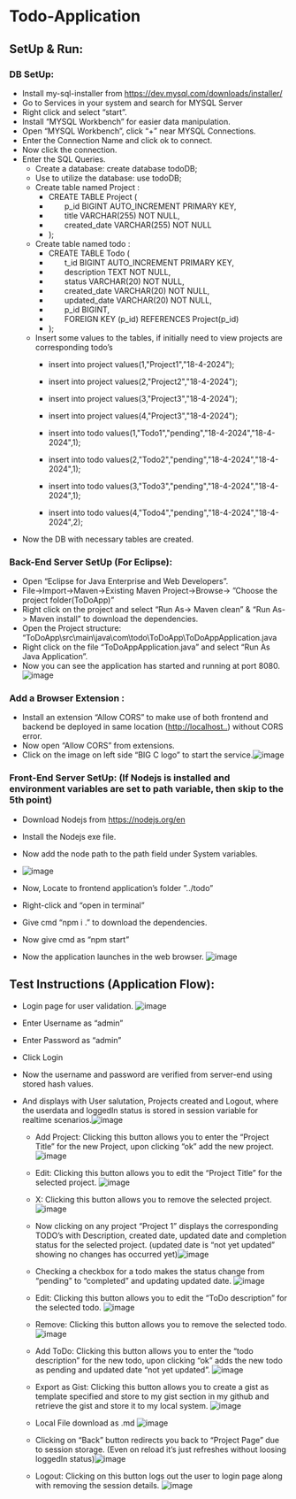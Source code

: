 # Todo-Application

## SetUp & Run:

### DB SetUp:

- Install my-sql-installer from <https://dev.mysql.com/downloads/installer/>
- Go to Services in your system and search for MYSQL Server
- Right click and select “start”.
- Install “MYSQL Workbench” for easier data manipulation.
- Open “MYSQL Workbench”, click “+” near MYSQL Connections.
- Enter the Connection Name and click ok to connect.
- Now click the connection.
- Enter the SQL Queries.
  - Create a database: create database todoDB;
  - Use to utilize the database: use todoDB;
  - Create table named Project : 
    - CREATE TABLE Project (
    - `    `p\_id BIGINT AUTO\_INCREMENT PRIMARY KEY,
    - `    `title VARCHAR(255) NOT NULL,
    - `    `created\_date VARCHAR(255) NOT NULL
    - );
  - Create table named todo : 
    - CREATE TABLE Todo (
    - `    `t\_id BIGINT AUTO\_INCREMENT PRIMARY KEY,
    - `    `description TEXT NOT NULL,
    - `    `status VARCHAR(20) NOT NULL,
    - `    `created\_date VARCHAR(20) NOT NULL,
    - `    `updated\_date VARCHAR(20) NOT NULL,
    - `    `p\_id BIGINT,
    - `    `FOREIGN KEY (p\_id) REFERENCES Project(p\_id)
    - );
  - Insert some values to the tables, if initially need to view projects are corresponding todo’s
    - insert into project values(1,"Project1","18-4-2024");
    - insert into project values(2,"Project2","18-4-2024");
    - insert into project values(3,"Project3","18-4-2024");
    - insert into project values(4,"Project3","18-4-2024");

    - insert into todo values(1,"Todo1","pending","18-4-2024","18-4-2024",1);
    - insert into todo values(2,"Todo2","pending","18-4-2024","18-4-2024",1);
    - insert into todo values(3,"Todo3","pending","18-4-2024","18-4-2024",1);
    - insert into todo values(4,"Todo4","pending","18-4-2024","18-4-2024",2);
- Now the DB with necessary tables are created.




### Back-End Server SetUp (For Eclipse):

- Open “Eclipse for Java Enterprise and Web Developers”.
- File->Import->Maven->Existing Maven Project->Browse-> ”Choose the project folder(ToDoApp)”
- Right click on the project and select “Run As-> Maven clean” & “Run As-> Maven install” to download the dependencies.
- Open the Project structure: “ToDoApp\src\main\java\com\todo\ToDoApp\ToDoAppApplication.java
- Right click on the file “ToDoAppApplication.java” and select “Run As Java Application”.
- Now you can see the application has started and running at port 8080.![image](https://github.com/Mahesh-Sivashankaran/Todo-Application/assets/53386098/3dcd8c8e-39ed-4540-a838-fb2563ae9c08)


### Add a Browser Extension :

- Install an extension “Allow CORS” to make use of both frontend and backend be deployed in same location (<http://localhost..>) without CORS error.
- Now open “Allow CORS” from extensions.
- Click on the image on left side “BIG C logo” to start the service.![image](https://github.com/Mahesh-Sivashankaran/Todo-Application/assets/53386098/88fa82f1-81c0-429b-aba4-b0a9475b7719)


### Front-End Server SetUp: (If Nodejs is installed and environment variables are set to path variable, then skip to the 5th point)

- Download Nodejs from <https://nodejs.org/en>
- Install the Nodejs exe file.
- Now add the node path to the path field under System variables.
- ![image](https://github.com/Mahesh-Sivashankaran/Todo-Application/assets/53386098/da87fb07-3542-4d64-898b-8a3214411196)

- Now, Locate to frontend application’s folder ”../todo”
- Right-click and “open in terminal”
- Give cmd “npm i .” to download the dependencies.
- Now give cmd as “npm start”
- Now the application launches in the web browser. 
![image](https://github.com/Mahesh-Sivashankaran/Todo-Application/assets/53386098/f5dffed4-b9af-4885-b7c1-01f07ff5c003)




## Test Instructions (Application Flow): 

- Login page for user validation. ![image](https://github.com/Mahesh-Sivashankaran/Todo-Application/assets/53386098/9a18ba9e-2828-4958-b90b-fbef10f684dc)

- Enter Username as “admin”
- Enter Password as “admin”
- Click Login
- Now the username and password are verified from server-end using stored hash values.
- And displays with User salutation, Projects created and Logout, where the userdata and loggedIn status is stored in session variable for realtime scenarios.![image](https://github.com/Mahesh-Sivashankaran/Todo-Application/assets/53386098/94ee43ac-32f7-4a17-9b34-7c8f467dfe84)

  - Add Project: Clicking this button allows you to enter the “Project Title” for the new Project, upon clicking “ok” add the new project. ![image](https://github.com/Mahesh-Sivashankaran/Todo-Application/assets/53386098/665507a6-8d9e-4095-a814-1bb95cdb9b3a)

  - Edit: Clicking this button allows you to edit the “Project Title” for the selected project. ![image](https://github.com/Mahesh-Sivashankaran/Todo-Application/assets/53386098/e4681ebc-ed6c-4e67-b267-14fb10c3d114)

  - X: Clicking this button allows you to remove the selected project. ![image](https://github.com/Mahesh-Sivashankaran/Todo-Application/assets/53386098/11e75fbf-3e78-4610-b354-b8cefded3fc9)

  - Now clicking on any project “Project 1” displays the corresponding TODO’s with Description, created date, updated date and completion status for the selected project.  (updated date is “not yet updated” showing no changes has occurred yet)![image](https://github.com/Mahesh-Sivashankaran/Todo-Application/assets/53386098/443c65a7-d368-4b16-ad12-f36c3dd699f1)

  - Checking a checkbox for a todo makes the status change from “pending” to “completed” and updating updated date. ![image](https://github.com/Mahesh-Sivashankaran/Todo-Application/assets/53386098/8599385b-6dd6-45ea-a598-41b1c21e3cf0)

  - Edit: Clicking this button allows you to edit the “ToDo description” for the selected todo. ![image](https://github.com/Mahesh-Sivashankaran/Todo-Application/assets/53386098/660e2d49-8708-45c7-b7ee-a76e78b088e1)

  - Remove: Clicking this button allows you to remove the selected todo. ![image](https://github.com/Mahesh-Sivashankaran/Todo-Application/assets/53386098/48ed2753-975d-451e-8400-e0da3f1ca2aa)

  - Add ToDo: Clicking this button allows you to enter the “todo description” for the new todo, upon clicking “ok” adds the new todo as pending and updated date “not yet updated”. ![image](https://github.com/Mahesh-Sivashankaran/Todo-Application/assets/53386098/e9c8447c-48a6-4d40-8b81-7d0ab469e769)

  - Export as Gist: Clicking this button allows you to create a gist as template specified and store to my gist section in my github and retrieve the gist and store it to my local system. ![image](https://github.com/Mahesh-Sivashankaran/Todo-Application/assets/53386098/f5c63b11-d7fe-4ab5-b1a7-c2e3bff4e824)

  - Local File download as .md ![image](https://github.com/Mahesh-Sivashankaran/Todo-Application/assets/53386098/1170bd0d-5942-46b3-86ca-0df0f5c21ecb)

  - Clicking on “Back” button redirects you back to “Project Page” due to session storage.  (Even on reload it’s just refreshes without loosing loggedIn status)![image](https://github.com/Mahesh-Sivashankaran/Todo-Application/assets/53386098/078b4fe5-c0fb-42a9-841a-fdd80bbb0616)

  - Logout: Clicking on this button logs out the user to login page along with removing the session details. ![image](https://github.com/Mahesh-Sivashankaran/Todo-Application/assets/53386098/bc3071dd-99bd-4ecb-9126-b9dc48e44428)



